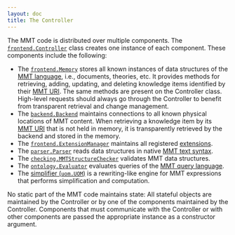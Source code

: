 ```yaml
---
layout: doc
title: The Controller
---
```


The MMT code is distributed over multiple components. The [`frontend.Controller`](apidoc://info.kwarc.mmt.api.frontend.Controller) class creates one instance of each component.
These components include the following:

* The [`frontend.Memory`](apidoc://info.kwarc.mmt.api.frontend.Memory) stores all known instances of data structures of the [MMT language](../language/), i.e., documents, theories, etc. It provides methods for retrieving, adding, updating, and deleting knowledge items identified by their [MMT URI](uris.html).
    The same methods are present on the Controller class. High-level requests should always go through the Controller to benefit from transparent retrieval and change management.
* The [`backend.Backend`](apidoc://info.kwarc.mmt.api.backend.Backend) maintains connections to all known physical locations of MMT content. When retrieving a knowledge item by its [MMT URI](uris.html) that is not held in memory, it is transparently retrieved by the backend and stored in the memory.
* The [`frontend.ExtensionManager`](apidoc://info.kwarc.mmt.api.frontend.ExtensionManager) maintains all registered [extensions](extensions/).
* The [`parser.Parser`](apidoc://info.kwarc.mmt.api.parser.Parser) reads data structures in native [MMT text syntax](../language/).
* The [`checking.MMTStructureChecker`](apidoc://info.kwarc.mmt.api.checking.MMTStructureChecker) validates MMT data structures.
* The [`ontology.Evaluator`](apidoc://info.kwarc.mmt.api.ontology.Evaluator) evaluates queries of the [MMT query language](queries.html).
* The [simplifier (`uom.UOM`)](apidoc://info.kwarc.mmt.api.uom.UOM) is a rewriting-like engine for MMT expressions that performs simplification and computation.

No static part of the MMT code maintains state: All stateful objects are maintained by the Controller or by one of the components maintained by the Controller.
Components that must communicate with the Controller or with other components are passed the appropriate instance as a constructor argument. 
